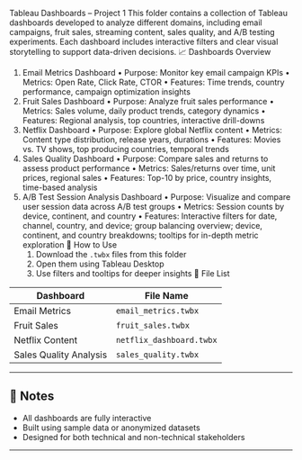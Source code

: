 Tableau Dashboards – Project 1
This folder contains a collection of Tableau dashboards developed to analyze different domains, including email campaigns, fruit sales, streaming content, sales quality, and A/B testing experiments.
Each dashboard includes interactive filters and clear visual storytelling to support data-driven decisions.
📈 Dashboards Overview
1. Email Metrics Dashboard
	•	Purpose: Monitor key email campaign KPIs
	•	Metrics: Open Rate, Click Rate, CTOR
	•	Features: Time trends, country performance, campaign optimization insights
2. Fruit Sales Dashboard
	•	Purpose: Analyze fruit sales performance
	•	Metrics: Sales volume, daily product trends, category dynamics
	•	Features: Regional analysis, top countries, interactive drill-downs
3. Netflix Dashboard
	•	Purpose: Explore global Netflix content
	•	Metrics: Content type distribution, release years, durations
	•	Features: Movies vs. TV shows, top producing countries, temporal trends
4. Sales Quality Dashboard
	•	Purpose: Compare sales and returns to assess product performance
	•	Metrics: Sales/returns over time, unit prices, regional sales
	•	Features: Top-10 by price, country insights, time-based analysis
5. A/B Test Session Analysis Dashboard
	•	Purpose: Visualize and compare user session data across A/B test groups
	•	Metrics: Session counts by device, continent, and country
	•	Features: Interactive filters for date, channel, country, and device; group balancing overview; device, continent, and country breakdowns; tooltips for in-depth metric exploration
🧭 How to Use
	1.	Download the `.twbx` files from this folder
	2.	Open them using Tableau Desktop
	3.	Use filters and tooltips for deeper insights
📁 File List

| Dashboard               | File Name               |
|-------------------------|-------------------------|
| Email Metrics           | `email_metrics.twbx`    |
| Fruit Sales             | `fruit_sales.twbx`      |
| Netflix Content         | `netflix_dashboard.twbx`|
| Sales Quality Analysis  | `sales_quality.twbx`    |

---

## 📌 Notes

- All dashboards are fully interactive
- Built using sample data or anonymized datasets
- Designed for both technical and non-technical stakeholders

---
